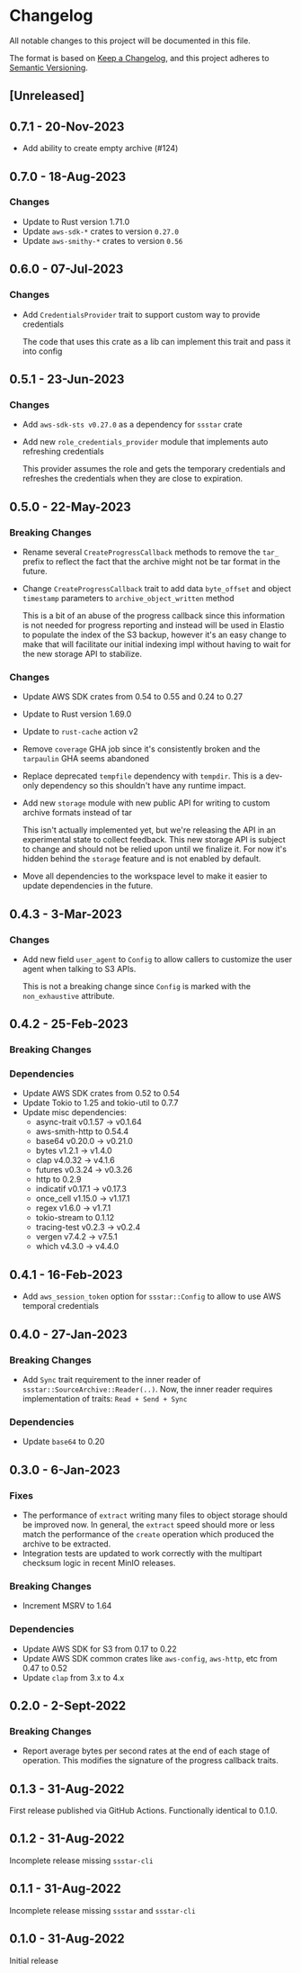 # Changelog
All notable changes to this project will be documented in this file.

The format is based on [Keep a Changelog](https://keepachangelog.com/en/1.1.0/),
and this project adheres to [Semantic Versioning](https://semver.org/spec/v2.0.0.html).

## [Unreleased]

## 0.7.1 - 20-Nov-2023

* Add ability to create empty archive (#124)

## 0.7.0 - 18-Aug-2023

### Changes

* Update to Rust version 1.71.0
* Update `aws-sdk-*` crates to version `0.27.0`
* Update `aws-smithy-*` crates to version `0.56`

## 0.6.0 - 07-Jul-2023

### Changes

* Add `CredentialsProvider` trait to support custom way to provide credentials

  The code that uses this crate as a lib can implement this trait and pass it into config

## 0.5.1 - 23-Jun-2023

### Changes

* Add `aws-sdk-sts v0.27.0` as a dependency for `ssstar` crate
* Add new `role_credentials_provider` module that implements auto refreshing credentials

  This provider assumes the role and gets the temporary credentials and refreshes the credentials when they are close
  to expiration.

## 0.5.0 - 22-May-2023

### Breaking Changes

* Rename several `CreateProgressCallback` methods to remove the `tar_` prefix to reflect the fact that the archive might
not be tar format in the future.
* Change `CreateProgressCallback` trait to add data `byte_offset` and object `timestamp` parameters to `archive_object_written` method

  This is a bit of an abuse of the progress callback since this information is not needed for progress reporting and
  instead will be used in Elastio to populate the index of the S3 backup, however it's an easy change to make that will
  facilitate our initial indexing impl without having to wait for the new storage API to stabilize.

### Changes

* Update AWS SDK crates from 0.54 to 0.55 and 0.24 to 0.27
* Update to Rust version 1.69.0
* Update to `rust-cache` action v2
* Remove `coverage` GHA job since it's consistently broken and the `tarpaulin` GHA seems abandoned
* Replace deprecated `tempfile` dependency with `tempdir`.  This is a dev-only dependency so this shouldn't have any
runtime impact.
* Add new `storage` module with new public API for writing to custom archive formats instead of tar

  This isn't actually implemented yet, but we're releasing the API in an experimental state to collect feedback.  This
  new storage API is subject to change and should not be relied upon until we finalize it.  For now it's hidden behind
  the `storage` feature and is not enabled by default.
* Move all dependencies to the workspace level to make it easier to update dependencies in the future.

## 0.4.3 - 3-Mar-2023

### Changes

* Add new field `user_agent` to `Config` to allow callers to customize the user agent when talking to S3 APIs.

  This is not a breaking change since `Config` is marked with the `non_exhaustive` attribute.

## 0.4.2 - 25-Feb-2023

### Breaking Changes

### Dependencies

* Update AWS SDK crates from 0.52 to 0.54
* Update Tokio to 1.25 and tokio-util to 0.7.7
* Update misc dependencies:
    * async-trait v0.1.57 -> v0.1.64
    * aws-smith-http to 0.54.4
    * base64 v0.20.0 -> v0.21.0
    * bytes v1.2.1 -> v1.4.0
    * clap v4.0.32 -> v4.1.6
    * futures v0.3.24 -> v0.3.26
    * http to 0.2.9
    * indicatif v0.17.1 -> v0.17.3
    * once_cell v1.15.0 -> v1.17.1
    * regex v1.6.0 -> v1.7.1
    * tokio-stream to 0.1.12
    * tracing-test v0.2.3 -> v0.2.4
    * vergen v7.4.2 -> v7.5.1
    * which v4.3.0 -> v4.4.0

## 0.4.1 - 16-Feb-2023

* Add `aws_session_token` option for `ssstar::Config` to allow to use AWS temporal credentials

## 0.4.0 - 27-Jan-2023

### Breaking Changes

* Add `Sync` trait requirement to the inner reader of `ssstar::SourceArchive::Reader(..)`.  Now, the inner reader
  requires implementation of traits: `Read + Send + Sync`

### Dependencies

* Update `base64` to 0.20

## 0.3.0 - 6-Jan-2023

### Fixes

* The performance of `extract` writing many files to object storage should be improved now.  In general, the `extract`
  speed should more or less match the performance of the `create` operation which produced the archive to be extracted.
* Integration tests are updated to work correctly with the multipart checksum logic in recent MinIO releases.

### Breaking Changes

* Increment MSRV to 1.64

### Dependencies

* Update AWS SDK for S3 from 0.17 to 0.22
* Update AWS SDK common crates like `aws-config`, `aws-http`, etc from 0.47 to 0.52
* Update `clap` from 3.x to 4.x

## 0.2.0 - 2-Sept-2022

### Breaking Changes

* Report average bytes per second rates at the end of each stage of operation.  This modifies the signature of the
  progress callback traits.

## 0.1.3 - 31-Aug-2022

First release published via GitHub Actions.  Functionally identical to 0.1.0.

## 0.1.2 - 31-Aug-2022

Incomplete release missing `ssstar-cli`

## 0.1.1 - 31-Aug-2022

Incomplete release missing `ssstar` and `ssstar-cli`

## 0.1.0 - 31-Aug-2022

Initial release
